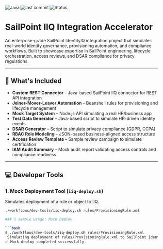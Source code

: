 ![Java](https://img.shields.io/badge/Built%20With-Java-blue)
![last commit](https://img.shields.io/github/last-commit/RushikeshDeveloper007/SailPoint-IIQ-Integration-Accelerator)
![Status](https://img.shields.io/badge/Project-Active-brightgreen)

# SailPoint IIQ Integration Accelerator

An enterprise-grade SailPoint IdentityIQ integration project that simulates real-world identity governance, provisioning automation, and compliance workflows. Built to showcase expertise in SailPoint engineering, lifecycle orchestration, access reviews, and DSAR compliance for privacy regulations.

---

## 🔑 What's Included

- **Custom REST Connector** – Java-based SailPoint IIQ connector for REST API integration
- **Joiner-Mover-Leaver Automation** – Beanshell rules for provisioning and lifecycle management
- **Mock Target System** – Node.js API simulating a real HR/business app
- **Test Data Generator** – Java-based script to simulate HR-driven identity events
- **DSAR Generator** – Script to simulate privacy compliance (GDPR, CCPA)
- **RBAC Role Modeling** – JSON-based business-aligned access structure
- **Access Review Template** – Sample review campaign to simulate certification
- **IAM Audit Summary** – Mock audit report validating access controls and compliance readiness

---

## 💻 Developer Tools

### 1. Mock Deployment Tool (`iiq-deploy.sh`)
Simulates deployment of a rule or object to IIQ.
```bash
./workflows/dev-tools/iiq-deploy.sh rules/ProvisioningRule.xml

### 🔄 Sample Usage: Mock Deploy

```bash
$ ./workflows/dev-tools/iiq-deploy.sh rules/ProvisioningRule.xml
 Simulating deployment of rules/ProvisioningRule.xml to SailPoint IdentityIQ...
✅ Mock deploy completed successfully.



